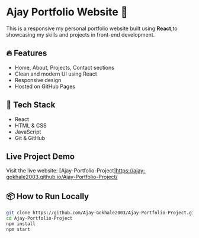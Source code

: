 # Ajay Portfolio Website 🎨

This is a responsive my personal portfolio website built using **React**,to  showcasing my skills and projects in front-end development.

## 🔥 Features

- Home, About, Projects, Contact sections
- Clean and modern UI using React
- Responsive design 
- Hosted on GitHub Pages

## 🚀 Tech Stack

- React
- HTML & CSS
- JavaScript
- Git & GitHub
## Live Project Demo
Visit the live website: [Ajay-Portfolio-Project]https://ajay-gokhale2003.github.io/Ajay-Portfolio-Project/
## 📦 How to Run Locally

```bash
git clone https://github.com/Ajay-Gokhale2003/Ajay-Portfolio-Project.git
cd Ajay-Portfolio-Project
npm install
npm start
